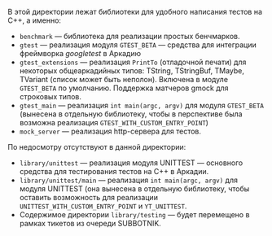 В этой директории лежат библиотеки для удобного написания тестов на C++, а именно:

* `benchmark` — библиотека для реализации простых бенчмарков.
* `gtest` — реализация модуля `GTEST_BETA` — средства для интеграции фреймворка _googletest_ в Аркадию
* `gtest_extensions` — реализация `PrintTo` (отладочной печати) для некоторых общеаркадийных типов: TString, TStringBuf, TMaybe, TVariant (список может быть неполон). Включена в модуле `GTEST_BETA` по умолчанию. Поддержка матчеров gmock для строковых типов.
* `gtest_main` — реализация `int main(argc, argv)` для модуля `GTEST_BETA` (вынесена в отдельную библиотеку, чтобы в перспективе была возможна реализация `GTEST_WITH_CUSTOM_ENTRY_POINT`)
* `mock_server` — реализация http-сервера для тестов.

По недосмотру отсутствуют в данной директории:

* `library/unittest` — реализация модуля UNITTEST — основного средства для тестирования тестов на С++ в Аркадии.
* `library/unittest/main` — реализация `int main(argc, argv)` для модуля UNITTEST (она вынесена в отдельную библиотеку, чтобы оставить возможность для реализации `UNITTEST_WITH_CUSTOM_ENTRY_POINT` и `YT_UNITTEST`.
* Содержимое директории `library/testing` — будет перемещено в рамках тикетов из очереди SUBBOTNIK.

